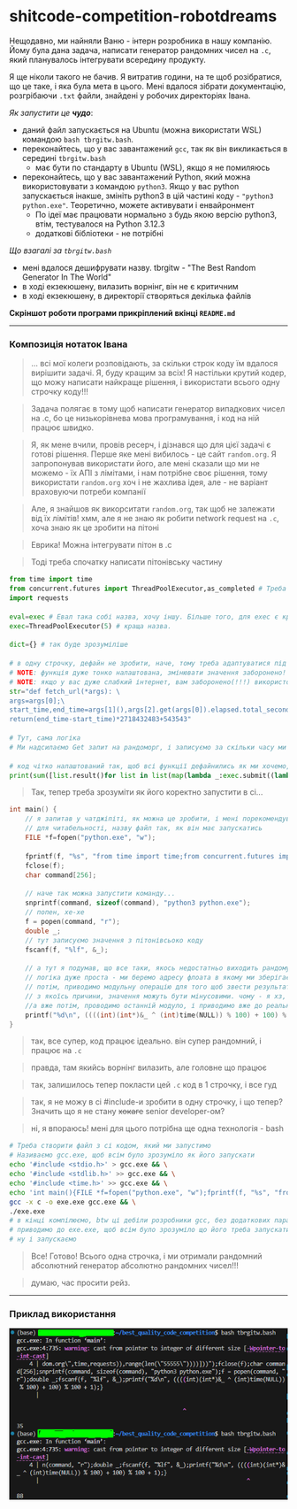 # shitcode-competition-robotdreams

Нещодавно, ми найняли Ваню - інтерн розробника в нашу компанію. Йому була дана задача, написати генератор рандомних чисел на `.c`, який планувалось інтегрувати всередину продукту.  

Я ще ніколи такого не бачив. Я витратив години, на те щоб розібратися, що це таке, і яка була мета в цього. Мені вдалося зібрати документацію, розгрібаючи `.txt` файли, знайдені у робочих директоріях Івана.

*Як запустити це **чудо***:  
- даний файл запускається на Ubuntu (можна використати WSL) командою `bash tbrgitw.bash`.
- переконайтесь, що у вас завантажений `gcc`, так як він викликається в середині `tbrgitw.bash`
    - має бути по стандарту в Ubuntu (WSL), якщо я не помиляюсь
- переконайтесь, що у вас завантажений Python, який можна використовувати з командою `python3`. Якщо у вас python запускається інакше, змініть python3 в цій частині коду - `"python3 python.exe"`. Теоретично, можете активувати і енвайронмент 
    - По ідеї має працювати нормально з будь якою версію python3, втім, тестувалося на Python 3.12.3
    - додаткові бібліотеки - не потрібні

*Що взагалі за `tbrgitw.bash`*
- мені вдалося дешифрувати назву. tbrgitw - "The Best Random Generator In The World"
- в ході екзекюшену, вилазить ворнінг, він не є критичним
- в ході екзекюшену, в директорії створяться декілька файлів

**Скріншот роботи програми прикріплений вкінці `README.md`**  

-----------
### Композиція нотаток Івана

> ... всі мої колеги розповідають, за скільки строк коду їм вдалося вирішити задачі. Я, буду кращим за всіх! Я настільки крутий кодер, що можу написати найкраще рішення, і використати всього одну строчку коду!!!

> Задача полягає в тому щоб написати генератор випадкових чисел на .c, бо це низькорівнева мова програмування, і код на ній працює швидко. 

> Я, як мене вчили, провів ресерч, і дізнався що для цієї задачі є готові рішення. Перше яке мені вибилось - це сайт `random.org`. Я запропонував використати його, але мені сказали що ми не можемо - їх АПІ з лімітами, і нам потрібне своє рішення, тому використати `random.org` хоч і не жахлива ідея, але - не варіант враховуючи потреби компанії

> Але, я знайшов як викорситати `random.org`, так щоб не залежати від їх лімітів! хмм, але я не знаю як робити network request на `.c`, хоча знаю як це зробити на пітоні

> Еврика! Можна інтегрувати пітон в .c

> Тоді треба спочатку написати пітонівську частину

```python
from time import time
from concurrent.futures import ThreadPoolExecutor,as_completed # Треба зробити код набагато рандомніше, тому будемо паралелити для отримання найрандомнішого рандому
import requests

eval=exec # Евал така собі назва, хочу іншу. Більше того, для exec є краща назва
exec=ThreadPoolExecutor(5) # краща назва.

dict={} # так буде зрозуміліше

# в одну строчку, дефайн не зробити, наче, тому треба адаптуватися під мій виклик 
# NOTE: функція дуже тонко налаштована, змінювати значення заборонено!
# NOTE: якщо у вас дуже слабкий інтернет, вам заборонено(!!!) використовувати цей генератор, бо є вірогідність отримати OOM
str="def fetch_url(*args): \
args=args[0];\
start_time,end_time=args[1](),args[2].get(args[0]).elapsed.total_seconds()+args[1]();\
return(end_time-start_time)*2718432483+543543" 

# Тут, сама логіка
# Ми надсилаємо Get запит на рандоморг, і записуємо за скільки часу ми отримали відповідь

# код чітко налаштований так, щоб всі функції дефайнились як ми хочемо, і відпрацьовували рівно 5(!) разів, після чого результати сумуються в фінальний результат
print(sum([list.result()for list in list(map(lambda _:exec.submit((lambda f:(eval(f,{},dict),dict["fetch_url"])[1])(str),("https://www.random.org",time,requests)),range(len("55555"))))]))
```

> Так, тепер треба зрозуміти як його коректно запустити в сі...
```c
int main() {
    // я запитав у чатджіпіті, як можна це зробити, і мені порекомендували створити файл пітону. не знаю поки що далі, але він точно допоможе
    // для читабельності, назву файл так, як він має запускатись
    FILE *f=fopen("python.exe", "w");

    fprintf(f, "%s", "from time import time;from concurrent.futures import ThreadPoolExecutor,as_completed;import requests;eval=exec;exec=ThreadPoolExecutor(5);dict={};str=\"def fetch_url(*args):args=args[0];start_time,end_time=args[1](),args[2].get(args[0]).elapsed.total_seconds()+args[1]();return(end_time-start_time)*2718432483+543543\";print(sum([list.result()for list in list(map(lambda _:exec.submit((lambda f:(eval(f,{},dict),dict[\"fetch_url\"])[1])(str),(\"https://www.random.org\",time,requests)),range(len(\"55555\"))))]))");
    fclose(f);
    char command[256];

    // наче так можна запустити команду...
    snprintf(command, sizeof(command), "python3 python.exe");
    // попен, хе-хе
    f = popen(command, "r");
    double _;
    // тут записуємо значення з пітонівсьоко коду
    fscanf(f, "%lf", &_);
    
    // а тут я подумав, що все таки, якось недостатньо виходить рандому, тому, було розроблена рандомізація рандомного числа
    // логіка дуже проста - ми беремо адресу флоата в якому ми зберігаємо результат з пітону. потім переводимо її, ніби це андерса Інта. Потім, беремо Інт з цієї Адреси. Потім, проводимо XOR  з інтовим time(NULL) (чому б і ні)
    // потім, приводимо модульну операцію для того щоб звести результат до очікуваного ренджу від 1 до 100
    // з якоїсь причини, значення можуть бути мінусовими. чому - я хз, але можна просто 100 додати, і так буде норміс
    //а вже потім, проводимо останній модуло, і приводимо вже до реального ренджу 1 до 100
    printf("%d\n", ((((int)(int*)&_ ^ (int)time(NULL)) % 100) + 100) % 100 + 1);
}
```

> так, все супер, код працює ідеально. він супер рандомний, і працює на `.c`

> правда, там якийсь ворнінг вилазить, але головне що працює

> так, залишилось тепер покласти цей `.c` код в 1 строчку, і все гуд

> так, я не можу в сі #include-и зробити в одну строчку, і що тепер? Значить що я не стану ~~хокаге~~ senior developer-ом?

> ні, я впораюсь! мені для цього потрібна ще одна технологія - bash

```bash
# Треба створити файл з сі кодом, який ми запустимо
# Називаємо gcc.exe, щоб всім було зрозуміло як його запускати
echo '#include <stdio.h>' > gcc.exe && \
echo '#include <stdlib.h>' >> gcc.exe && \
echo '#include <time.h>' >> gcc.exe && \
echo 'int main(){FILE *f=fopen("python.exe", "w");fprintf(f, "%s", "from time import time;from concurrent.futures import ThreadPoolExecutor,as_completed;import requests;eval=exec;exec=ThreadPoolExecutor(5);dict={};str=\"def fetch_url(*args):args=args[0];start_time,end_time=args[1](),args[2].get(args[0]).elapsed.total_seconds()+args[1]();return(end_time-start_time)*2718432483+543543\";print(sum([list.result()for list in list(map(lambda _:exec.submit((lambda f:(eval(f,{},dict),dict[\"fetch_url\"])[1])(str),(\"https://www.random.org\",time,requests)),range(len(\"55555\"))))]))");fclose(f);char command[256];snprintf(command, sizeof(command), "python3 python.exe");f = popen(command, "r");double _;fscanf(f, "%lf", &_);printf("%d\n", ((((int)(int*)&_ ^ (int)time(NULL)) % 100) + 100) % 100 + 1);}' >> gcc.exe && \
gcc -x c -o exe.exe gcc.exe && \
./exe.exe
# в кінці компілюємо, btw ці дебіли розробники gcc, без додаткових параметрів не дають .exe сприймати як .c ...
# приводимо до exe.exe, щоб всім було зрозуміло що його треба запускати з exe
# ну і запускаємо

```

> Все! Готово! Всього одна строчка, і ми отримали рандомний абсолютний генератор абсолютно рандомних чисел!!!

> думаю, час просити рейз.

------

### Приклад використання

![alt text](image.png)